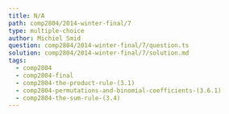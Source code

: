 ```yaml
---
title: N/A
path: comp2804/2014-winter-final/7
type: multiple-choice
author: Michiel Smid
question: comp2804/2014-winter-final/7/question.ts
solution: comp2804/2014-winter-final/7/solution.md
tags:
  - comp2804
  - comp2804-final
  - comp2804-the-product-rule-(3.1)
  - comp2804-permutations-and-binomial-coefficients-(3.6.1)
  - comp2804-the-sum-rule-(3.4)
---
```

